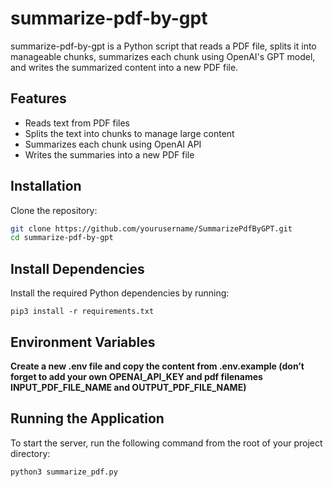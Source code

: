 # summarize-pdf-by-gpt

summarize-pdf-by-gpt is a Python script that reads a PDF file, splits it into manageable chunks, summarizes each chunk using OpenAI's GPT model, and writes the summarized content into a new PDF file.

## Features

- Reads text from PDF files
- Splits the text into chunks to manage large content
- Summarizes each chunk using OpenAI API
- Writes the summaries into a new PDF file

## Installation

Clone the repository:

```bash
git clone https://github.com/yourusername/SummarizePdfByGPT.git
cd summarize-pdf-by-gpt
```
## Install Dependencies
Install the required Python dependencies by running:
```
pip3 install -r requirements.txt
```

## Environment Variables
**Create a new .env file and copy the content from .env.example (don’t forget to add your own OPENAI_API_KEY and pdf filenames INPUT_PDF_FILE_NAME and OUTPUT_PDF_FILE_NAME)**

## Running the Application
To start the server, run the following command from the root of your project directory:
```
python3 summarize_pdf.py
```
